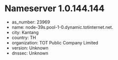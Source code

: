 # Nameserver 1.0.144.144

* as_number: 23969
* name: node-39s.pool-1-0.dynamic.totinternet.net.
* city: Kantang
* country: TH
* organization: TOT Public Company Limited
* version: Unknown
* dnssec: Unknown
